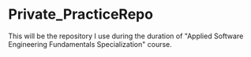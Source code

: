 # Private_PracticeRepo
This will be the repository I use during the duration of "Applied Software Engineering Fundamentals Specialization" course.
